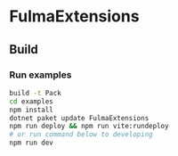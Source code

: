 # FulmaExtensions
## Build

### Run examples
```bash
build -t Pack
cd examples
npm install
dotnet paket update FulmaExtensions
npm run deploy && npm run vite:rundeploy
# or run command below to developing
npm run dev
```
